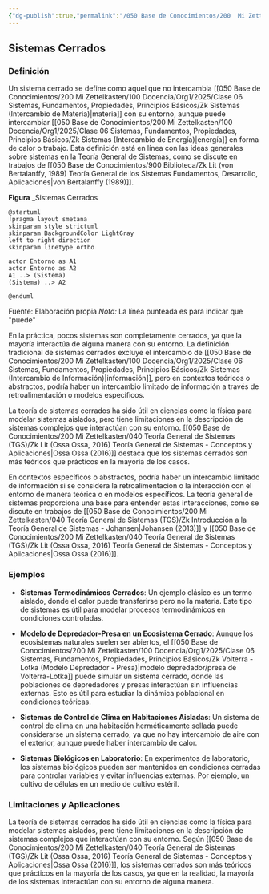 ```yaml
---
{"dg-publish":true,"permalink":"/050 Base de Conocimientos/200  Mi Zettelkasten/100 Docencia/Org1/2025/Clase 06 Sistemas, Fundamentos, Propiedades, Principios Básicos/Zk Sistemas Cerrados/","tags":["digitalGarden"]}
---
```


## Sistemas Cerrados

### Definición

Un sistema cerrado se define como aquel que no intercambia [[050 Base de Conocimientos/200  Mi Zettelkasten/100 Docencia/Org1/2025/Clase 06 Sistemas, Fundamentos, Propiedades, Principios Básicos/Zk Sistemas (Intercambio de Materia)\|materia]] con su entorno, aunque puede intercambiar [[050 Base de Conocimientos/200  Mi Zettelkasten/100 Docencia/Org1/2025/Clase 06 Sistemas, Fundamentos, Propiedades, Principios Básicos/Zk Sistemas (Intercambio de Energía)\|energía]] en forma de calor o trabajo. Esta definición está en línea con las ideas generales sobre sistemas en la Teoría General de Sistemas, como se discute en trabajos de [[050 Base de Conocimientos/900 Biblioteca/Zk Lit (von Bertalanffy, 1989) Teoría General de los Sistemas Fundamentos, Desarrollo, Aplicaciones\|von Bertalanffy (1989)]].

**Figura**
_Sistemas Cerrados
```plantuml
@startuml
!pragma layout smetana
skinparam style strictuml
skinparam BackgroundColor LightGray
left to right direction
skinparam linetype ortho

actor Entorno as A1
actor Entorno as A2
A1 ..> (Sistema)
(Sistema) ..> A2

@enduml
```
Fuente: Elaboración propia
_Nota:_ La línea punteada es para indicar que "puede"

En la práctica, pocos sistemas son completamente cerrados, ya que la mayoría interactúa de alguna manera con su entorno. La definición tradicional de sistemas cerrados excluye el intercambio de [[050 Base de Conocimientos/200  Mi Zettelkasten/100 Docencia/Org1/2025/Clase 06 Sistemas, Fundamentos, Propiedades, Principios Básicos/Zk Sistemas (Intercambio de Información)\|información]], pero en contextos teóricos o abstractos, podría haber un intercambio limitado de información a través de retroalimentación o modelos específicos.

La teoría de sistemas cerrados ha sido útil en ciencias como la física para modelar sistemas aislados, pero tiene limitaciones en la descripción de sistemas complejos que interactúan con su entorno. [[050 Base de Conocimientos/200  Mi Zettelkasten/040 Teoría General de Sistemas (TGS)/Zk Lit (Ossa Ossa, 2016) Teoría General de Sistemas -  Conceptos y Aplicaciones\|Ossa Ossa (2016)]] destaca que los sistemas cerrados son más teóricos que prácticos en la mayoría de los casos.

En contextos específicos o abstractos, podría haber un intercambio limitado de información si se considera la retroalimentación o la interacción con el entorno de manera teórica o en modelos específicos. La teoría general de sistemas proporciona una base para entender estas interacciones, como se discute en trabajos de [[050 Base de Conocimientos/200  Mi Zettelkasten/040 Teoría General de Sistemas (TGS)/Zk Introducción a la Teoría General de Sistemas - Johansen\|Johansen (2013)]] y [[050 Base de Conocimientos/200  Mi Zettelkasten/040 Teoría General de Sistemas (TGS)/Zk Lit (Ossa Ossa, 2016) Teoría General de Sistemas -  Conceptos y Aplicaciones\|Ossa Ossa (2016)]].

### Ejemplos

- **Sistemas Termodinámicos Cerrados**: Un ejemplo clásico es un termo aislado, donde el calor puede transferirse pero no la materia. Este tipo de sistemas es útil para modelar procesos termodinámicos en condiciones controladas.

- **Modelo de Depredador-Presa en un Ecosistema Cerrado**: Aunque los ecosistemas naturales suelen ser abiertos, el [[050 Base de Conocimientos/200  Mi Zettelkasten/100 Docencia/Org1/2025/Clase 06 Sistemas, Fundamentos, Propiedades, Principios Básicos/Zk Volterra - Lotka (Modelo Depredador - Presa)\|modelo depredador/presa de Volterra-Lotka]] puede simular un sistema cerrado, donde las poblaciones de depredadores y presas interactúan sin influencias externas. Esto es útil para estudiar la dinámica poblacional en condiciones teóricas.

- **Sistemas de Control de Clima en Habitaciones Aisladas**: Un sistema de control de clima en una habitación herméticamente sellada puede considerarse un sistema cerrado, ya que no hay intercambio de aire con el exterior, aunque puede haber intercambio de calor.

- **Sistemas Biológicos en Laboratorio**: En experimentos de laboratorio, los sistemas biológicos pueden ser mantenidos en condiciones cerradas para controlar variables y evitar influencias externas. Por ejemplo, un cultivo de células en un medio de cultivo estéril.

### Limitaciones y Aplicaciones

La teoría de sistemas cerrados ha sido útil en ciencias como la física para modelar sistemas aislados, pero tiene limitaciones en la descripción de sistemas complejos que interactúan con su entorno. Según [[050 Base de Conocimientos/200  Mi Zettelkasten/040 Teoría General de Sistemas (TGS)/Zk Lit (Ossa Ossa, 2016) Teoría General de Sistemas -  Conceptos y Aplicaciones\|Ossa Ossa (2016)]], los sistemas cerrados son más teóricos que prácticos en la mayoría de los casos, ya que en la realidad, la mayoría de los sistemas interactúan con su entorno de alguna manera.